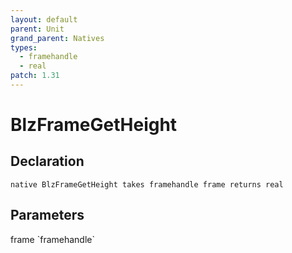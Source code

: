 ```yaml
---
layout: default
parent: Unit
grand_parent: Natives
types:
  - framehandle
  - real
patch: 1.31
---
```


# BlzFrameGetHeight

## Declaration

```
native BlzFrameGetHeight takes framehandle frame returns real
```

## Parameters
<dl>
  <dt>frame `framehandle`</dt>
  <dd></dd>
</dl>